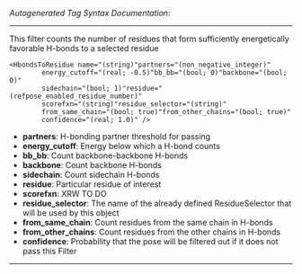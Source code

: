 _Autogenerated Tag Syntax Documentation:_

---
This filter counts the number of residues that form sufficiently energetically favorable H-bonds to a selected residue

```
<HbondsToResidue name="(string)"partners="(non_negative_integer)"
        energy_cutoff="(real; -0.5)"bb_bb="(bool; 0)"backbone="(bool; 0)"
        sidechain="(bool; 1)"residue="(refpose_enabled_residue_number)"
        scorefxn="(string)"residue_selector="(string)"
        from_same_chain="(bool; true)"from_other_chains="(bool; true)"
        confidence="(real; 1.0)" />
```

-   **partners**: H-bonding partner threshold for passing
-   **energy_cutoff**: Energy below which a H-bond counts
-   **bb_bb**: Count backbone-backbone H-bonds
-   **backbone**: Count backbone H-bonds
-   **sidechain**: Count sidechain H-bonds
-   **residue**: Particular residue of interest
-   **scorefxn**: XRW TO DO
-   **residue_selector**: The name of the already defined ResidueSelector that will be used by this object
-   **from_same_chain**: Count residues from the same chain in H-bonds
-   **from_other_chains**: Count residues from the other chains in H-bonds
-   **confidence**: Probability that the pose will be filtered out if it does not pass this Filter

---
